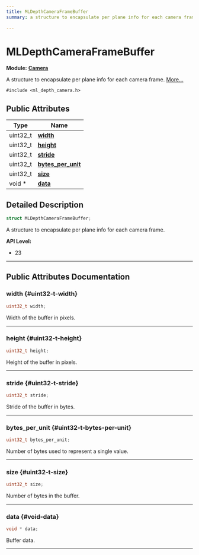 ```yaml
---
title: MLDepthCameraFrameBuffer
summary: a structure to encapsulate per plane info for each camera frame. 

---
```


# MLDepthCameraFrameBuffer

**Module:** **[Camera](/versioned_docs/version-22-Mar-2023/api-ref/api/Modules/group___camera/group___camera.md)**



A structure to encapsulate per plane info for each camera frame.  [More...](#detailed-description)


`#include <ml_depth_camera.h>`

## Public Attributes

| Type           | Name           |
| -------------- | -------------- |
| uint32_t | **[width](/versioned_docs/version-22-Mar-2023/api-ref/api/Modules/group___camera/struct_m_l_depth_camera_frame_buffer.md#uint32-t-width)**  |
| uint32_t | **[height](/versioned_docs/version-22-Mar-2023/api-ref/api/Modules/group___camera/struct_m_l_depth_camera_frame_buffer.md#uint32-t-height)**  |
| uint32_t | **[stride](/versioned_docs/version-22-Mar-2023/api-ref/api/Modules/group___camera/struct_m_l_depth_camera_frame_buffer.md#uint32-t-stride)**  |
| uint32_t | **[bytes_per_unit](/versioned_docs/version-22-Mar-2023/api-ref/api/Modules/group___camera/struct_m_l_depth_camera_frame_buffer.md#uint32-t-bytes-per-unit)**  |
| uint32_t | **[size](/versioned_docs/version-22-Mar-2023/api-ref/api/Modules/group___camera/struct_m_l_depth_camera_frame_buffer.md#uint32-t-size)**  |
| void * | **[data](/versioned_docs/version-22-Mar-2023/api-ref/api/Modules/group___camera/struct_m_l_depth_camera_frame_buffer.md#void-data)**  |

## Detailed Description

```cpp
struct MLDepthCameraFrameBuffer;
```

A structure to encapsulate per plane info for each camera frame. 




**API Level:**
  * 23 




-----------
## Public Attributes Documentation

### width {#uint32-t-width}

```cpp
uint32_t width;
```


Width of the buffer in pixels. 





-----------

### height {#uint32-t-height}

```cpp
uint32_t height;
```


Height of the buffer in pixels. 





-----------

### stride {#uint32-t-stride}

```cpp
uint32_t stride;
```


Stride of the buffer in bytes. 





-----------

### bytes_per_unit {#uint32-t-bytes-per-unit}

```cpp
uint32_t bytes_per_unit;
```


Number of bytes used to represent a single value. 





-----------

### size {#uint32-t-size}

```cpp
uint32_t size;
```


Number of bytes in the buffer. 





-----------

### data {#void-data}

```cpp
void * data;
```


Buffer data. 





-----------



